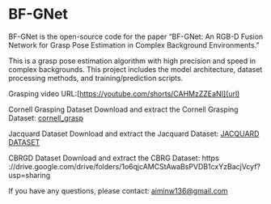 # BF-GNet

BF-GNet is the open-source code for the paper “BF-GNet: An RGB-D Fusion Network for Grasp Pose Estimation in Complex Background Environments.”

This is a grasp pose estimation algorithm with high precision and speed in complex backgrounds. This project includes the model architecture, dataset processing methods, and training/prediction scripts.

Grasping video URL:[https://youtube.com/shorts/CAHMzZZEaNI](url)

Cornell Grasping Dataset
Download and extract the Cornell Grasping Dataset:  [cornell_grasp ](https://www.kaggle.com/datasets/oneoneliu/cornell-grasp)

Jacquard Dataset
Download and extract the Jacquard Dataset:  [JACQUARD DATASET ](https://jacquard.liris.cnrs.fr/)

CBRGD Dataset
Download and extract the CBRG Dataset: https ://drive.google.com/drive/folders/1o6qjcAMCStAwaBsPVDB1cxYzBacjVcyf?usp=sharing

If you have any questions, please contact: aiminw136@gmail.com
